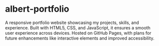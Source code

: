 # albert-portfolio
A responsive portfolio website showcasing my projects, skills, and experience. Built with HTML5, CSS, and JavaScript, it ensures a smooth user experience across devices. Hosted on GitHub Pages, with plans for future enhancements like interactive elements and improved accessibility.
